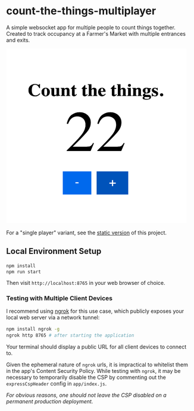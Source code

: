 # count-the-things-multiplayer

A simple websocket app for multiple people to count things together. Created to track occupancy at a Farmer's Market with multiple entrances and exits.

<img src="screenshot.png" alt="An image of a counter UI with additon and subtraction buttons." style="height: 470px; width:484px;"/>

For a "single player" variant, see the [static version](https://github.com/MustardForBreakfast/count-the-things) of this project.

## Local Environment Setup

```
npm install
npm run start
```
Then visit `http://localhost:8765` in your web browser of choice.

### Testing with Multiple Client Devices

I recommend using [ngrok](https://www.npmjs.com/package/ngrok) for this use case, which publicly exposes your local web server via a network tunnel:
``` bash
npm install ngrok -g
ngrok http 8765 # after starting the application
```
Your terminal should display a public URL for all client devices to connect to.

Given the ephemeral nature of `ngrok` urls, it is impractical to whitelist them in the app's Content Security Policy. While testing with `ngrok`, it may be necessary to temporarily disable the CSP by commenting out the `expressCspHeader` config in `app/index.js`.

*For obvious reasons, one should not leave the CSP disabled on a permanent production deployment.*